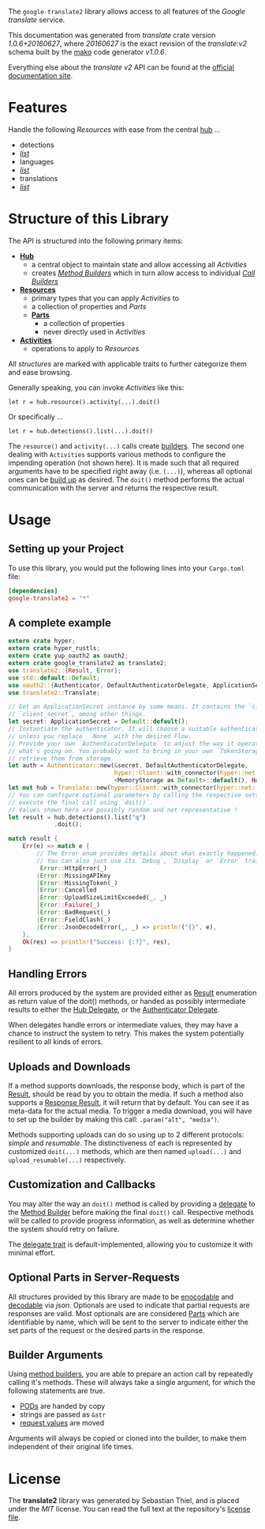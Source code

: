 <!---
DO NOT EDIT !
This file was generated automatically from 'src/mako/api/README.md.mako'
DO NOT EDIT !
-->
The `google-translate2` library allows access to all features of the *Google translate* service.

This documentation was generated from *translate* crate version *1.0.6+20160627*, where *20160627* is the exact revision of the *translate:v2* schema built by the [mako](http://www.makotemplates.org/) code generator *v1.0.6*.

Everything else about the *translate* *v2* API can be found at the
[official documentation site](https://developers.google.com/translate/v2/using_rest).
# Features

Handle the following *Resources* with ease from the central [hub](https://docs.rs/google-translate2/1.0.6+20160627/google_translate2/struct.Translate.html) ... 

* detections
 * [*list*](https://docs.rs/google-translate2/1.0.6+20160627/google_translate2/struct.DetectionListCall.html)
* languages
 * [*list*](https://docs.rs/google-translate2/1.0.6+20160627/google_translate2/struct.LanguageListCall.html)
* translations
 * [*list*](https://docs.rs/google-translate2/1.0.6+20160627/google_translate2/struct.TranslationListCall.html)




# Structure of this Library

The API is structured into the following primary items:

* **[Hub](https://docs.rs/google-translate2/1.0.6+20160627/google_translate2/struct.Translate.html)**
    * a central object to maintain state and allow accessing all *Activities*
    * creates [*Method Builders*](https://docs.rs/google-translate2/1.0.6+20160627/google_translate2/trait.MethodsBuilder.html) which in turn
      allow access to individual [*Call Builders*](https://docs.rs/google-translate2/1.0.6+20160627/google_translate2/trait.CallBuilder.html)
* **[Resources](https://docs.rs/google-translate2/1.0.6+20160627/google_translate2/trait.Resource.html)**
    * primary types that you can apply *Activities* to
    * a collection of properties and *Parts*
    * **[Parts](https://docs.rs/google-translate2/1.0.6+20160627/google_translate2/trait.Part.html)**
        * a collection of properties
        * never directly used in *Activities*
* **[Activities](https://docs.rs/google-translate2/1.0.6+20160627/google_translate2/trait.CallBuilder.html)**
    * operations to apply to *Resources*

All *structures* are marked with applicable traits to further categorize them and ease browsing.

Generally speaking, you can invoke *Activities* like this:

```Rust,ignore
let r = hub.resource().activity(...).doit()
```

Or specifically ...

```ignore
let r = hub.detections().list(...).doit()
```

The `resource()` and `activity(...)` calls create [builders][builder-pattern]. The second one dealing with `Activities` 
supports various methods to configure the impending operation (not shown here). It is made such that all required arguments have to be 
specified right away (i.e. `(...)`), whereas all optional ones can be [build up][builder-pattern] as desired.
The `doit()` method performs the actual communication with the server and returns the respective result.

# Usage

## Setting up your Project

To use this library, you would put the following lines into your `Cargo.toml` file:

```toml
[dependencies]
google-translate2 = "*"
```

## A complete example

```Rust
extern crate hyper;
extern crate hyper_rustls;
extern crate yup_oauth2 as oauth2;
extern crate google_translate2 as translate2;
use translate2::{Result, Error};
use std::default::Default;
use oauth2::{Authenticator, DefaultAuthenticatorDelegate, ApplicationSecret, MemoryStorage};
use translate2::Translate;

// Get an ApplicationSecret instance by some means. It contains the `client_id` and 
// `client_secret`, among other things.
let secret: ApplicationSecret = Default::default();
// Instantiate the authenticator. It will choose a suitable authentication flow for you, 
// unless you replace  `None` with the desired Flow.
// Provide your own `AuthenticatorDelegate` to adjust the way it operates and get feedback about 
// what's going on. You probably want to bring in your own `TokenStorage` to persist tokens and
// retrieve them from storage.
let auth = Authenticator::new(&secret, DefaultAuthenticatorDelegate,
                              hyper::Client::with_connector(hyper::net::HttpsConnector::new(hyper_rustls::TlsClient::new())),
                              <MemoryStorage as Default>::default(), None);
let mut hub = Translate::new(hyper::Client::with_connector(hyper::net::HttpsConnector::new(hyper_rustls::TlsClient::new())), auth);
// You can configure optional parameters by calling the respective setters at will, and
// execute the final call using `doit()`.
// Values shown here are possibly random and not representative !
let result = hub.detections().list("q")
             .doit();

match result {
    Err(e) => match e {
        // The Error enum provides details about what exactly happened.
        // You can also just use its `Debug`, `Display` or `Error` traits
         Error::HttpError(_)
        |Error::MissingAPIKey
        |Error::MissingToken(_)
        |Error::Cancelled
        |Error::UploadSizeLimitExceeded(_, _)
        |Error::Failure(_)
        |Error::BadRequest(_)
        |Error::FieldClash(_)
        |Error::JsonDecodeError(_, _) => println!("{}", e),
    },
    Ok(res) => println!("Success: {:?}", res),
}

```
## Handling Errors

All errors produced by the system are provided either as [Result](https://docs.rs/google-translate2/1.0.6+20160627/google_translate2/enum.Result.html) enumeration as return value of 
the doit() methods, or handed as possibly intermediate results to either the 
[Hub Delegate](https://docs.rs/google-translate2/1.0.6+20160627/google_translate2/trait.Delegate.html), or the [Authenticator Delegate](https://docs.rs/yup-oauth2/*/yup_oauth2/trait.AuthenticatorDelegate.html).

When delegates handle errors or intermediate values, they may have a chance to instruct the system to retry. This 
makes the system potentially resilient to all kinds of errors.

## Uploads and Downloads
If a method supports downloads, the response body, which is part of the [Result](https://docs.rs/google-translate2/1.0.6+20160627/google_translate2/enum.Result.html), should be
read by you to obtain the media.
If such a method also supports a [Response Result](https://docs.rs/google-translate2/1.0.6+20160627/google_translate2/trait.ResponseResult.html), it will return that by default.
You can see it as meta-data for the actual media. To trigger a media download, you will have to set up the builder by making
this call: `.param("alt", "media")`.

Methods supporting uploads can do so using up to 2 different protocols: 
*simple* and *resumable*. The distinctiveness of each is represented by customized 
`doit(...)` methods, which are then named `upload(...)` and `upload_resumable(...)` respectively.

## Customization and Callbacks

You may alter the way an `doit()` method is called by providing a [delegate](https://docs.rs/google-translate2/1.0.6+20160627/google_translate2/trait.Delegate.html) to the 
[Method Builder](https://docs.rs/google-translate2/1.0.6+20160627/google_translate2/trait.CallBuilder.html) before making the final `doit()` call. 
Respective methods will be called to provide progress information, as well as determine whether the system should 
retry on failure.

The [delegate trait](https://docs.rs/google-translate2/1.0.6+20160627/google_translate2/trait.Delegate.html) is default-implemented, allowing you to customize it with minimal effort.

## Optional Parts in Server-Requests

All structures provided by this library are made to be [enocodable](https://docs.rs/google-translate2/1.0.6+20160627/google_translate2/trait.RequestValue.html) and 
[decodable](https://docs.rs/google-translate2/1.0.6+20160627/google_translate2/trait.ResponseResult.html) via *json*. Optionals are used to indicate that partial requests are responses 
are valid.
Most optionals are are considered [Parts](https://docs.rs/google-translate2/1.0.6+20160627/google_translate2/trait.Part.html) which are identifiable by name, which will be sent to 
the server to indicate either the set parts of the request or the desired parts in the response.

## Builder Arguments

Using [method builders](https://docs.rs/google-translate2/1.0.6+20160627/google_translate2/trait.CallBuilder.html), you are able to prepare an action call by repeatedly calling it's methods.
These will always take a single argument, for which the following statements are true.

* [PODs][wiki-pod] are handed by copy
* strings are passed as `&str`
* [request values](https://docs.rs/google-translate2/1.0.6+20160627/google_translate2/trait.RequestValue.html) are moved

Arguments will always be copied or cloned into the builder, to make them independent of their original life times.

[wiki-pod]: http://en.wikipedia.org/wiki/Plain_old_data_structure
[builder-pattern]: http://en.wikipedia.org/wiki/Builder_pattern
[google-go-api]: https://github.com/google/google-api-go-client

# License
The **translate2** library was generated by Sebastian Thiel, and is placed 
under the *MIT* license.
You can read the full text at the repository's [license file][repo-license].

[repo-license]: https://github.com/Byron/google-apis-rsblob/master/LICENSE.md
